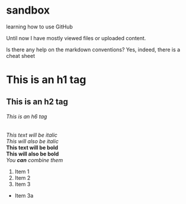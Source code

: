 # sandbox
learning how to use GitHub

Until now I have mostly viewed files or uploaded content. 

Is there any help on the markdown conventions?  Yes, indeed, there is a cheat sheet

# This is an h1 tag

## This is an h2 tag 

###### This is an h6 tag

*This text will be italic* <br> 
_This will also be italic_ <br>
**This text will be bold** <br>
__This will also be bold__ <br>
*You **can** combine them* <br>
1. Item 1 
2. Item 2 
3. Item 3
* Item 3a 
